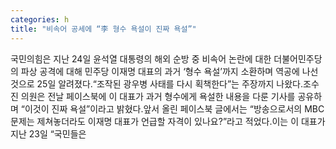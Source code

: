```yaml
---
categories: h
title: "비속어 공세에 “李 형수 욕설이 진짜 욕설”"
---
```

국민의힘은 지난 24일 윤석열 대통령의 해외 순방 중 비속어 논란에 대한 더불어민주당의 파상 공격에 대해 민주당 이재명 대표의 과거 ‘형수 욕설’까지 소환하며 역공에 나선 것으로 25일 알려졌다.“조작된 광우병 사태를 다시 획책한다”는 주장까지 나왔다.조수진 의원은 전날 페이스북에 이 대표가 과거 형수에게 욕설한 내용을 다룬 기사를 공유하며 “이것이 진짜 욕설”이라고 밝혔다.앞서 올린 페이스북 글에서는 “방송으로서의 MBC 문제는 제쳐놓더라도 이재명 대표가 언급할 자격이 있나요?”라고 적었다.이는 이 대표가 지난 23일 “국민들은